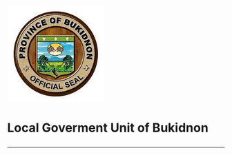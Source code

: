 ![Alt text](https://github.com/DosTheFarmer/-itelective3-web/blob/main/LGU%20Logo.jpg)
# Local Goverment Unit of Bukidnon<hr>
